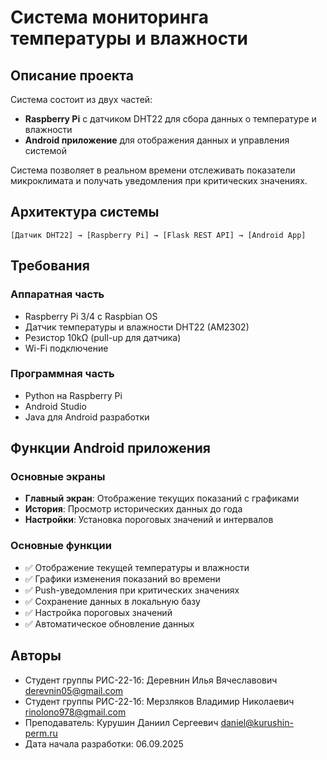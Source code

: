 # Система мониторинга температуры и влажности

## Описание проекта
Система состоит из двух частей:
- **Raspberry Pi** с датчиком DHT22 для сбора данных о температуре и влажности
- **Android приложение** для отображения данных и управления системой

Система позволяет в реальном времени отслеживать показатели микроклимата и получать уведомления при критических значениях.

## Архитектура системы
```
[Датчик DHT22] → [Raspberry Pi] → [Flask REST API] → [Android App]
```

## Требования

### Аппаратная часть
- Raspberry Pi 3/4 с Raspbian OS
- Датчик температуры и влажности DHT22 (AM2302)
- Резистор 10kΩ (pull-up для датчика)
- Wi-Fi подключение

### Программная часть
- Python на Raspberry Pi
- Android Studio
- Java для Android разработки

## Функции Android приложения

### Основные экраны
- **Главный экран**: Отображение текущих показаний с графиками
- **История**: Просмотр исторических данных до года
- **Настройки**: Установка пороговых значений и интервалов

### Основные функции
- ✅ Отображение текущей температуры и влажности
- ✅ Графики изменения показаний во времени
- ✅ Push-уведомления при критических значениях
- ✅ Сохранение данных в локальную базу
- ✅ Настройка пороговых значений
- ✅ Автоматическое обновление данных

## Авторы
- Студент группы РИС-22-1б: Деревнин Илья Вячеславович derevnin05@gmail.com
- Студент группы РИС-22-1б: Мерзляков Владимир Николаевич rinolono978@gmail.com
- Преподаватель: Курушин Даниил Сергеевич daniel@kurushin-perm.ru
- Дата начала разработки: 06.09.2025
